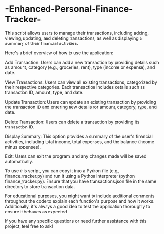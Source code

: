 # -Enhanced-Personal-Finance-Tracker-
This script allows users to manage their transactions, including adding, viewing, updating, and deleting transactions, as well as displaying a summary of their financial activities.

Here's a brief overview of how to use the application:

Add Transaction: Users can add a new transaction by providing details such as amount, category (e.g., groceries, rent), type (income or expense), and date.

View Transactions: Users can view all existing transactions, categorized by their respective categories. Each transaction includes details such as transaction ID, amount, type, and date.

Update Transaction: Users can update an existing transaction by providing the transaction ID and entering new details for amount, category, type, and date.

Delete Transaction: Users can delete a transaction by providing its transaction ID.

Display Summary: This option provides a summary of the user's financial activities, including total income, total expenses, and the balance (income minus expenses).

Exit: Users can exit the program, and any changes made will be saved automatically.

To use this script, you can copy it into a Python file (e.g., finance_tracker.py) and run it using a Python interpreter (python finance_tracker.py). Ensure that you have transactions.json file in the same directory to store transaction data.

For educational purposes, you might want to include additional comments throughout the code to explain each function's purpose and how it works. Additionally, it's always a good idea to test the application thoroughly to ensure it behaves as expected.

If you have any specific questions or need further assistance with this project, feel free to ask!
